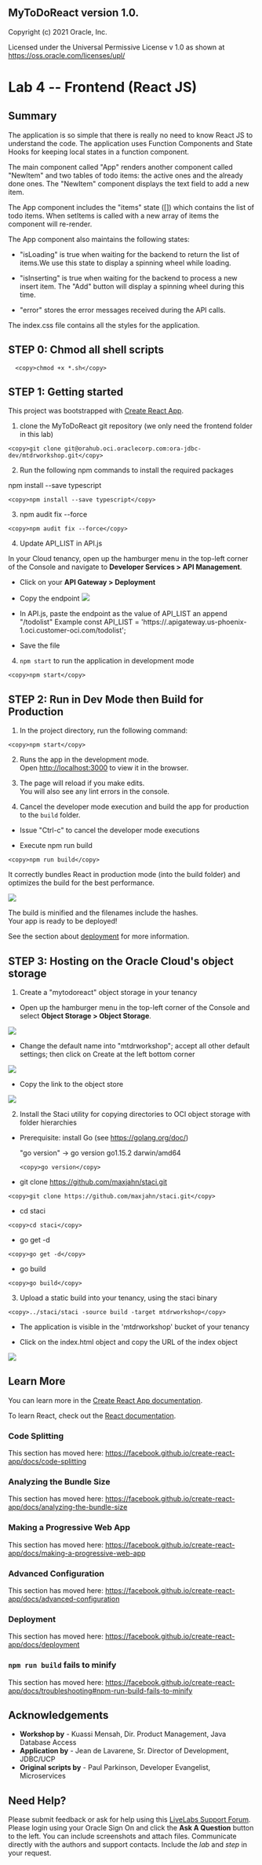 ## MyToDoReact version 1.0.

Copyright (c) 2021 Oracle, Inc.

Licensed under the Universal Permissive License v 1.0 as shown at https://oss.oracle.com/licenses/upl/

# Lab 4 -- Frontend (React JS)

## **Summary**
The application is so simple that there is really no need to know React JS to understand the code. The application uses Function Components and State Hooks for keeping local states in a function component.

The main component called "App" renders another component called "NewItem" and two tables of todo items: the active ones and the already done ones. The "NewItem" component displays the text field to add a new item.

The App component includes the "items" state ([]) which contains the list of todo items. When setItems is called with a new array of items the component will re-render.

The App component also maintains the following states:

- "isLoading" is true when waiting for the backend to return the list of items.We use this state to display a spinning wheel while loading.

- "isInserting" is true when waiting for the backend to process a new insert item. The "Add" button will display a spinning wheel during this time.

- "error" stores the error messages received during the API calls.

The index.css file contains all the styles for the application.

## **STEP 0**: Chmod all shell scripts

```
  <copy>chmod +x *.sh</copy>
```


## **STEP 1**: Getting started

This project was bootstrapped with [Create React App](https://github.com/facebook/create-react-app).

1. clone the MyToDoReact git repository (we only need the frontend folder in this lab)
```
<copy>git clone git@orahub.oci.oraclecorp.com:ora-jdbc-dev/mtdrworkshop.git</copy>
```
2. Run the following npm commands to install the required packages

npm install --save typescript
```
<copy>npm install --save typescript</copy>
```
3. npm audit fix --force

```
<copy>npm audit fix --force</copy>
```
4. Update API_LIST in API.js

In your Cloud  tenancy, open up the hamburger menu in the top-left corner of the Console and navigate to  **Developer Services > API Management**.
- Click on your **API Gateway > Deployment**
- Copy the endpoint
![](images/Api-gtw-deploy.png " ")

- In API.js, paste the endpoint as the value of API_LIST an append "/todolist"
  Example
  const API_LIST = 'https://<xxxxxxxxxx>.apigateway.us-phoenix-1.oci.customer-oci.com/todolist';

- Save the file

4. `npm start` to run the application in development mode
```
<copy>npm start</copy>
```

## **STEP 2**: Run in Dev Mode then Build for Production

1. In the project directory, run the following command:

```
<copy>npm start</copy>
```

2. Runs the app in the development mode.<br />
Open [http://localhost:3000](http://localhost:3000) to view it in the browser.

3. The page will reload if you make edits.<br />
   You will also see any lint errors in the console.

4. Cancel the developer mode execution and build the app for production to the `build` folder.<br />

- Issue "Ctrl-c" to cancel the developer mode executions

- Execute npm run build
```
<copy>npm run build</copy>
```
It correctly bundles React in production mode (into the build folder) and optimizes the build for the best performance.

![](images/Run-build.png " ")

The build is minified and the filenames include the hashes.<br />
Your app is ready to be deployed!

See the section about [deployment](https://facebook.github.io/create-react-app/docs/deployment) for more information.

## **STEP 3**: Hosting on the Oracle Cloud's object storage

1. Create a "mytodoreact" object storage in your tenancy

- Open up the hamburger menu in the top-left corner of the Console and select
**Object Storage > Object Storage**.

![](images/frontendimg1.png " ")

- Change the default name into "mtdrworkshop"; accept all other default settings; then click on Create at the left bottom corner

![](images/frontendimg2.png " ")

- Copy the link to the object store

![](images/object-store.png " ")


2. Install the Staci utility for copying directories to OCI object storage with folder hierarchies

  - Prerequisite: install Go (see https://golang.org/doc/)

    "go version" -> go version go1.15.2 darwin/amd64

    ```
    <copy>go version</copy>
    ```

  - git clone https://github.com/maxjahn/staci.git

  ```
  <copy>git clone https://github.com/maxjahn/staci.git</copy>
  ```

  - cd staci

  ```
  <copy>cd staci</copy>
  ```

  - go get -d

  ```
  <copy>go get -d</copy>
  ```

  - go build

  ```
  <copy>go build</copy>
  ```

3. Upload a static build into your tenancy, using the staci binary

```
<copy>../staci/staci -source build -target mtdrworkshop</copy>
```

- The application is visible in the 'mtdrworkshop' bucket of your tenancy

- Click on the index.html object and copy the URL of the index object

![](images/bucket-index.png " ")

## **Learn More**

You can learn more in the [Create React App documentation](https://facebook.github.io/create-react-app/docs/getting-started).

To learn React, check out the [React documentation](https://reactjs.org/).

### Code Splitting

This section has moved here: https://facebook.github.io/create-react-app/docs/code-splitting

### Analyzing the Bundle Size

This section has moved here: https://facebook.github.io/create-react-app/docs/analyzing-the-bundle-size

### Making a Progressive Web App

This section has moved here: https://facebook.github.io/create-react-app/docs/making-a-progressive-web-app

### Advanced Configuration

This section has moved here: https://facebook.github.io/create-react-app/docs/advanced-configuration

### Deployment

This section has moved here: https://facebook.github.io/create-react-app/docs/deployment

### `npm run build` fails to minify

This section has moved here: https://facebook.github.io/create-react-app/docs/troubleshooting#npm-run-build-fails-to-minify

## Acknowledgements
* **Workshop by** - Kuassi Mensah, Dir. Product Management, Java Database Access
* **Application by** - Jean de Lavarene, Sr. Director of Development, JDBC/UCP
* **Original scripts by** - Paul Parkinson, Developer Evangelist, Microservices

## Need Help?
Please submit feedback or ask for help using this [LiveLabs Support Forum](https://community.oracle.com/tech/developers/categories/building-microservices-with-oracle-converged-database). Please login using your Oracle Sign On and click the **Ask A Question** button to the left.  You can include screenshots and attach files.  Communicate directly with the authors and support contacts.  Include the *lab* and *step* in your request.
